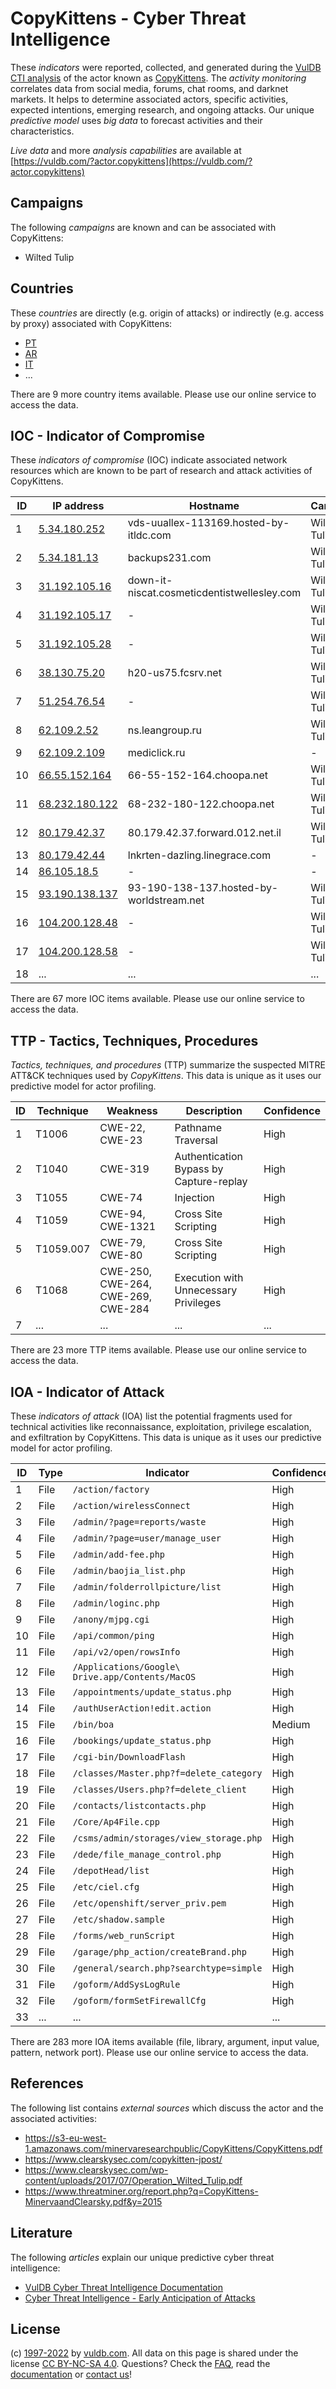 # CopyKittens - Cyber Threat Intelligence

These _indicators_ were reported, collected, and generated during the [VulDB CTI analysis](https://vuldb.com/?kb.cti) of the actor known as [CopyKittens](https://vuldb.com/?actor.copykittens). The _activity monitoring_ correlates data from social media, forums, chat rooms, and darknet markets. It helps to determine associated actors, specific activities, expected intentions, emerging research, and ongoing attacks. Our unique _predictive model_ uses _big data_ to forecast activities and their characteristics.

_Live data_ and more _analysis capabilities_ are available at [https://vuldb.com/?actor.copykittens](https://vuldb.com/?actor.copykittens)

## Campaigns

The following _campaigns_ are known and can be associated with CopyKittens:

* Wilted Tulip

## Countries

These _countries_ are directly (e.g. origin of attacks) or indirectly (e.g. access by proxy) associated with CopyKittens:

* [PT](https://vuldb.com/?country.pt)
* [AR](https://vuldb.com/?country.ar)
* [IT](https://vuldb.com/?country.it)
* ...

There are 9 more country items available. Please use our online service to access the data.

## IOC - Indicator of Compromise

These _indicators of compromise_ (IOC) indicate associated network resources which are known to be part of research and attack activities of CopyKittens.

ID | IP address | Hostname | Campaign | Confidence
-- | ---------- | -------- | -------- | ----------
1 | [5.34.180.252](https://vuldb.com/?ip.5.34.180.252) | vds-uuallex-113169.hosted-by-itldc.com | Wilted Tulip | High
2 | [5.34.181.13](https://vuldb.com/?ip.5.34.181.13) | backups231.com | Wilted Tulip | High
3 | [31.192.105.16](https://vuldb.com/?ip.31.192.105.16) | down-it-niscat.cosmeticdentistwellesley.com | Wilted Tulip | High
4 | [31.192.105.17](https://vuldb.com/?ip.31.192.105.17) | - | Wilted Tulip | High
5 | [31.192.105.28](https://vuldb.com/?ip.31.192.105.28) | - | Wilted Tulip | High
6 | [38.130.75.20](https://vuldb.com/?ip.38.130.75.20) | h20-us75.fcsrv.net | Wilted Tulip | High
7 | [51.254.76.54](https://vuldb.com/?ip.51.254.76.54) | - | Wilted Tulip | High
8 | [62.109.2.52](https://vuldb.com/?ip.62.109.2.52) | ns.leangroup.ru | Wilted Tulip | High
9 | [62.109.2.109](https://vuldb.com/?ip.62.109.2.109) | mediclick.ru | - | High
10 | [66.55.152.164](https://vuldb.com/?ip.66.55.152.164) | 66-55-152-164.choopa.net | Wilted Tulip | High
11 | [68.232.180.122](https://vuldb.com/?ip.68.232.180.122) | 68-232-180-122.choopa.net | Wilted Tulip | High
12 | [80.179.42.37](https://vuldb.com/?ip.80.179.42.37) | 80.179.42.37.forward.012.net.il | Wilted Tulip | High
13 | [80.179.42.44](https://vuldb.com/?ip.80.179.42.44) | lnkrten-dazling.linegrace.com | - | High
14 | [86.105.18.5](https://vuldb.com/?ip.86.105.18.5) | - | - | High
15 | [93.190.138.137](https://vuldb.com/?ip.93.190.138.137) | 93-190-138-137.hosted-by-worldstream.net | Wilted Tulip | High
16 | [104.200.128.48](https://vuldb.com/?ip.104.200.128.48) | - | Wilted Tulip | High
17 | [104.200.128.58](https://vuldb.com/?ip.104.200.128.58) | - | Wilted Tulip | High
18 | ... | ... | ... | ...

There are 67 more IOC items available. Please use our online service to access the data.

## TTP - Tactics, Techniques, Procedures

_Tactics, techniques, and procedures_ (TTP) summarize the suspected MITRE ATT&CK techniques used by _CopyKittens_. This data is unique as it uses our predictive model for actor profiling.

ID | Technique | Weakness | Description | Confidence
-- | --------- | -------- | ----------- | ----------
1 | T1006 | CWE-22, CWE-23 | Pathname Traversal | High
2 | T1040 | CWE-319 | Authentication Bypass by Capture-replay | High
3 | T1055 | CWE-74 | Injection | High
4 | T1059 | CWE-94, CWE-1321 | Cross Site Scripting | High
5 | T1059.007 | CWE-79, CWE-80 | Cross Site Scripting | High
6 | T1068 | CWE-250, CWE-264, CWE-269, CWE-284 | Execution with Unnecessary Privileges | High
7 | ... | ... | ... | ...

There are 23 more TTP items available. Please use our online service to access the data.

## IOA - Indicator of Attack

These _indicators of attack_ (IOA) list the potential fragments used for technical activities like reconnaissance, exploitation, privilege escalation, and exfiltration by CopyKittens. This data is unique as it uses our predictive model for actor profiling.

ID | Type | Indicator | Confidence
-- | ---- | --------- | ----------
1 | File | `/action/factory` | High
2 | File | `/action/wirelessConnect` | High
3 | File | `/admin/?page=reports/waste` | High
4 | File | `/admin/?page=user/manage_user` | High
5 | File | `/admin/add-fee.php` | High
6 | File | `/admin/baojia_list.php` | High
7 | File | `/admin/folderrollpicture/list` | High
8 | File | `/admin/loginc.php` | High
9 | File | `/anony/mjpg.cgi` | High
10 | File | `/api/common/ping` | High
11 | File | `/api/v2/open/rowsInfo` | High
12 | File | `/Applications/Google\ Drive.app/Contents/MacOS` | High
13 | File | `/appointments/update_status.php` | High
14 | File | `/authUserAction!edit.action` | High
15 | File | `/bin/boa` | Medium
16 | File | `/bookings/update_status.php` | High
17 | File | `/cgi-bin/DownloadFlash` | High
18 | File | `/classes/Master.php?f=delete_category` | High
19 | File | `/classes/Users.php?f=delete_client` | High
20 | File | `/contacts/listcontacts.php` | High
21 | File | `/Core/Ap4File.cpp` | High
22 | File | `/csms/admin/storages/view_storage.php` | High
23 | File | `/dede/file_manage_control.php` | High
24 | File | `/depotHead/list` | High
25 | File | `/etc/ciel.cfg` | High
26 | File | `/etc/openshift/server_priv.pem` | High
27 | File | `/etc/shadow.sample` | High
28 | File | `/forms/web_runScript` | High
29 | File | `/garage/php_action/createBrand.php` | High
30 | File | `/general/search.php?searchtype=simple` | High
31 | File | `/goform/AddSysLogRule` | High
32 | File | `/goform/formSetFirewallCfg` | High
33 | ... | ... | ...

There are 283 more IOA items available (file, library, argument, input value, pattern, network port). Please use our online service to access the data.

## References

The following list contains _external sources_ which discuss the actor and the associated activities:

* https://s3-eu-west-1.amazonaws.com/minervaresearchpublic/CopyKittens/CopyKittens.pdf
* https://www.clearskysec.com/copykitten-jpost/
* https://www.clearskysec.com/wp-content/uploads/2017/07/Operation_Wilted_Tulip.pdf
* https://www.threatminer.org/report.php?q=CopyKittens-MinervaandClearsky.pdf&y=2015

## Literature

The following _articles_ explain our unique predictive cyber threat intelligence:

* [VulDB Cyber Threat Intelligence Documentation](https://vuldb.com/?kb.cti)
* [Cyber Threat Intelligence - Early Anticipation of Attacks](https://www.scip.ch/en/?labs.20201022)

## License

(c) [1997-2022](https://vuldb.com/?kb.changelog) by [vuldb.com](https://vuldb.com/?kb.about). All data on this page is shared under the license [CC BY-NC-SA 4.0](https://creativecommons.org/licenses/by-nc-sa/4.0/). Questions? Check the [FAQ](https://vuldb.com/?kb.faq), read the [documentation](https://vuldb.com/?kb) or [contact us](https://vuldb.com/?contact)!
